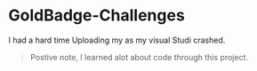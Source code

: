 # GoldBadge-Challenges
I had a hard time Uploading my as my visual Studi crashed.

>Postive note, I learned alot about code through this project.
